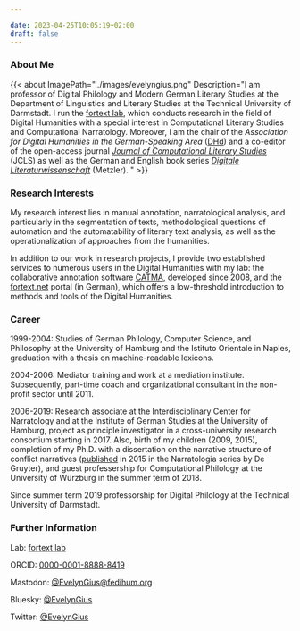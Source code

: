 ```yaml
---

date: 2023-04-25T10:05:19+02:00
draft: false
---
```




### About Me
{{< about
    ImagePath="../images/evelyngius.png"
    Description="I am professor of Digital Philology and Modern German Literary Studies at the Department of Linguistics and Literary Studies at the Technical University of Darmstadt. I run the [fortext lab](https://fortext.org), which conducts research in the field of Digital Humanities with a special interest in Computational Literary Studies and Computational Narratology. Moreover, I am the chair of the *Association for Digital Humanities in the German-Speaking Area* ([DHd](https://dig-hum.de)) and a co-editor of the open-access journal [*Journal of Computational Literary Studies*](https://jcls.io) (JCLS) as well as the German and English book series [*Digitale Literaturwissenschaft*](https://www.springer.com/series/16777) (Metzler). " >}}

### Research Interests

My research interest lies in manual annotation, narratological analysis, and particularly in the segmentation of texts, methodological questions of automation and the automatability of literary text analysis, as well as the operationalization of approaches from the humanities.

In addition to our work in research projects, I provide two established services to numerous users in the Digital Humanities with my lab: the collaborative annotation software [CATMA](https://catme.de/), developed since 2008, and the [fortext.net](https://fortext.net) portal (in German), which offers a low-threshold introduction to methods and tools of the Digital Humanities.



### Career


1999-2004: Studies of German Philology, Computer Science, and Philosophy at the University of Hamburg and the Istituto Orientale in Naples, graduation with a thesis on machine-readable lexicons.

2004-2006: Mediator training and work at a mediation institute. Subsequently, part-time coach and organizational consultant in the non-profit sector until 2011.

2006-2019: Research associate at the Interdisciplinary Center for Narratology and at the Institute of German Studies at the University of Hamburg, project as principle investigator in a cross-university research consortium starting in 2017. Also, birth of my children (2009, 2015), completion of my Ph.D. with a dissertation on the narrative structure of conflict narratives ([published]( https://doi.org/10.1515/9783110422405) in 2015 in the Narratologia series by De Gruyter), and guest professership for Computational Philology at the University of Würzburg in the summer term of 2018.

Since summer term 2019 professorship for Digital Philology at the Technical University of Darmstadt.


### Further Information 
Lab: [fortext lab](https://fortext.org)

ORCID: [0000-0001-8888-8419](http://orcid.org/0000-0001-8888-8419)

Mastodon: [@EvelynGius@fedihum.org](https://fedihum.org/@EvelynGius)

Bluesky: [@EvelynGius](https://bsky.app/profile/evelyngius.bsky.social)

Twitter: [@EvelynGius](https://twitter.com/EvelynGius)



